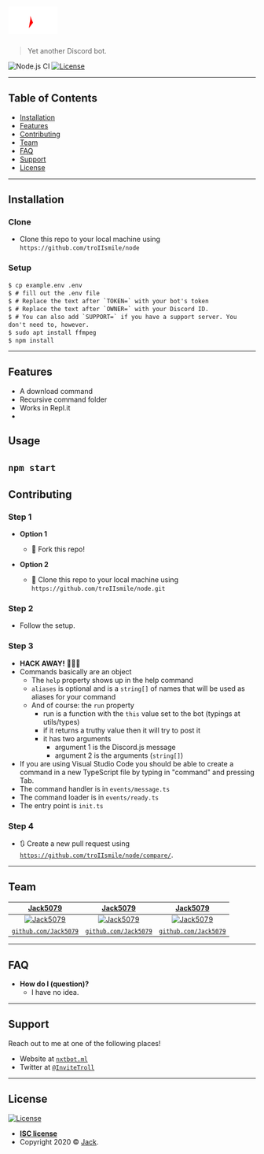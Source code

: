 # <a href="https://nxtbot.ml"><img src="https://raw.githubusercontent.com/troIIsmile/troIIsmile.github.io/master/icon.svg" title="trollsmile" alt="trollsmile"></a>

> Yet another Discord bot.


![Node.js CI](https://github.com/troIIsmile/node/workflows/Node.js%20CI/badge.svg) [![License](https://img.shields.io/:license-isc-blue.svg?style=flat-square)](https://opensource.org/licenses/ISC)


<!-- [![INSERT YOUR GRAPHIC HERE](https://i.imgur.com/dt8AUb6.png)]() -->

---

## Table of Contents

- [Installation](#installation)
- [Features](#features)
- [Contributing](#contributing)
- [Team](#team)
- [FAQ](#faq)
- [Support](#support)
- [License](#license)

---

## Installation

### Clone

- Clone this repo to your local machine using `https://github.com/troIIsmile/node`

### Setup
```shell
$ cp example.env .env
$ # fill out the .env file 
$ # Replace the text after `TOKEN=` with your bot's token
$ # Replace the text after `OWNER=` with your Discord ID.
$ # You can also add `SUPPORT=` if you have a support server. You don't need to, however.
$ sudo apt install ffmpeg
$ npm install
```
---

## Features

- A download command
- Recursive command folder
- Works in Repl.it
- 

## Usage
`npm start`
---

## Contributing

### Step 1

- **Option 1**
    - 🍴 Fork this repo!

- **Option 2**
    - 👯 Clone this repo to your local machine using `https://github.com/troIIsmile/node.git`

### Step 2

- Follow the setup.

### Step 3

- **HACK AWAY!** 🔨🔨🔨
- Commands basically are an object
  - The `help` property shows up in the help command
  - `aliases` is optional and is a `string[]` of names that will be used as aliases for your command
  - And of course: the `run` property
    - run is a function with the `this` value set to the bot (typings at utils/types)
    - if it returns a truthy value then it will try to post it
    - it has two arguments
      - argument 1 is the Discord.js message
      - argument 2 is the arguments (`string[]`)
- If you are using Visual Studio Code you should be able to create a command in a new TypeScript file by typing in "command" and pressing Tab.
- The command handler is in `events/message.ts`
- The command loader is in `events/ready.ts`
- The entry point is `init.ts`

### Step 4

- 🔃 Create a new pull request using <a href="https://github.com/troIIsmile/node/compare/" target="_blank">`https://github.com/troIIsmile/node/compare/`</a>.

---

## Team


| <a href="https://5079.ml" target="_blank">**Jack5079**</a> | <a href="https://5079.ml" target="_blank">**Jack5079**</a> | <a href="https://5079.ml" target="_blank">**Jack5079**</a> |
| :---: |:---:| :---:|
| [![Jack5079](https://avatars1.githubusercontent.com/u/29169102?v=3&s=200)](https://5079.ml)    | [![Jack5079](https://avatars1.githubusercontent.com/u/29169102?v=3&s=200)](https://5079.ml) | [![Jack5079](https://avatars1.githubusercontent.com/u/29169102?v=3&s=200)](https://5079.ml)  |
| <a href="https://github.com/Jack5079" target="_blank">`github.com/Jack5079`</a> | <a href="https://github.com/Jack5079" target="_blank">`github.com/Jack5079`</a> | <a href="https://github.com/Jack5079" target="_blank">`github.com/Jack5079`</a> |

---

## FAQ

- **How do I (question)?**
    - I have no idea.

---

## Support

Reach out to me at one of the following places!

- Website at <a href="https://nxtbot.ml" target="_blank">`nxtbot.ml`</a>
- Twitter at <a href="https://twitter.com/InviteTroll" target="_blank">`@InviteTroll`</a>

---

## License

[![License](https://img.shields.io/:license-isc-blue.svg?style=flat-square)]()

- **[ISC license](https://opensource.org/licenses/ISC)**
- Copyright 2020 © <a href="https://5079.ml" target="_blank">Jack</a>.
